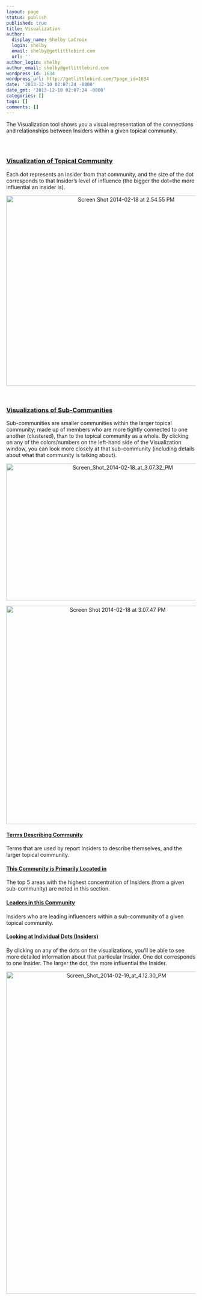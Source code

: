 ```yaml
---
layout: page
status: publish
published: true
title: Visualization
author:
  display_name: Shelby LaCroix
  login: shelby
  email: shelby@getlittlebird.com
  url: ''
author_login: shelby
author_email: shelby@getlittlebird.com
wordpress_id: 1634
wordpress_url: http://getlittlebird.com/?page_id=1634
date: '2013-12-10 02:07:24 -0800'
date_gmt: '2013-12-10 02:07:24 -0800'
categories: []
tags: []
comments: []
---
```

<p>The Visualization tool shows you a visual representation of the connections and relationships between Insiders within a given topical community.</p>
<h3></h3>
<p>&nbsp;</p>
<h3><span style="text-decoration: underline;">Visualization of Topical Community</span></h3>
<p>Each dot represents an Insider from that community, and the size of the dot corresponds to that Insider’s level of influence (the bigger the dot=the more influential an insider is).</p>
<p style="text-align: center;"><a href="http://getlittlebird.com/wp-content/uploads/2013/12/Screen-Shot-2014-02-18-at-2.54.55-PM.png"><img class="aligncenter  wp-image-2055" alt="Screen Shot 2014-02-18 at 2.54.55 PM" src="http://getlittlebird.com/wp-content/uploads/2013/12/Screen-Shot-2014-02-18-at-2.54.55-PM.png" width="622" height="506" /></a></p>
<p>&nbsp;</p>
<h3 style="text-align: left;"></h3>
<h3 style="text-align: left;"><span style="text-decoration: underline;">Visualizations of Sub-Communities</span></h3>
<p>Sub-communities are smaller communities within the larger topical community; made up of members who are more tightly connected to one another (clustered), than to the topical community as a whole. By clicking on any of the colors/numbers on the left-hand side of the Visualization window, you can look more closely at that sub-community (including details about what that community is talking about).</p>
<p style="text-align: center;"><a href="http://getlittlebird.com/wp-content/uploads/2013/12/Screen_Shot_2014-02-18_at_3.07.32_PM.jpeg"><img class="aligncenter  wp-image-2059" alt="Screen_Shot_2014-02-18_at_3.07.32_PM" src="http://getlittlebird.com/wp-content/uploads/2013/12/Screen_Shot_2014-02-18_at_3.07.32_PM.jpeg" width="604" height="364" /></a></p>
<p style="text-align: center;"><a href="http://getlittlebird.com/wp-content/uploads/2013/12/Screen-Shot-2014-02-18-at-3.07.47-PM.png"><img class="aligncenter  wp-image-2057" alt="Screen Shot 2014-02-18 at 3.07.47 PM" src="http://getlittlebird.com/wp-content/uploads/2013/12/Screen-Shot-2014-02-18-at-3.07.47-PM.png" width="577" height="580" /></a></p>
<h4 dir="ltr"></h4>
<h4 dir="ltr"><span style="text-decoration: underline;">Terms Describing Community</span></h4>
<h4 dir="ltr"></h4>
<p dir="ltr">Terms that are used by report Insiders to describe themselves, and the larger topical community.</p>
<h4 dir="ltr"><span style="text-decoration: underline; font-size: 1em;">This Community is Primarily Located in</span></h4>
<h4 dir="ltr"></h4>
<p dir="ltr">The top 5 areas with the highest concentration of Insiders (from a given sub-community) are noted in this section.</p>
<h4 dir="ltr"><span style="text-decoration: underline;">Leaders in this Community</span></h4>
<h4 dir="ltr"></h4>
<p dir="ltr">Insiders who are leading influencers within a sub-community of a given topical community.</p>
<h4 dir="ltr"><span style="text-decoration: underline;">Looking at Individual Dots (Insiders)</span></h4>
<h4 dir="ltr"></h4>
<p dir="ltr">By clicking on any of the dots on the visualizations, you’ll be able to see more detailed information about that particular Insider. One dot corresponds to one Insider. The larger the dot, the more influential the Insider.</p>
<p dir="ltr" style="text-align: center;"><a href="http://getlittlebird.com/wp-content/uploads/2013/12/Screen_Shot_2014-02-19_at_4.12.30_PM.jpeg"><img class="aligncenter  wp-image-2060" alt="Screen_Shot_2014-02-19_at_4.12.30_PM" src="http://getlittlebird.com/wp-content/uploads/2013/12/Screen_Shot_2014-02-19_at_4.12.30_PM.jpeg" width="570" height="856" /></a></p>
<p>&nbsp;<br />
&nbsp;</p>
